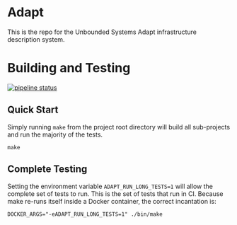 # Adapt
This is the repo for the Unbounded Systems Adapt infrastructure description
system.

# Building and Testing
[![pipeline status](https://gitlab.com/unboundedsystems/adapt/badges/master/pipeline.svg)](https://gitlab.com/unboundedsystems/adapt/commits/master)
## Quick Start
Simply running `make` from the project root directory will build all sub-projects
and run the majority of the tests.
```
make
```

## Complete Testing
Setting the environment variable `ADAPT_RUN_LONG_TESTS=1` will allow the complete
set of tests to run. This is the set of tests that run in CI.
Because make re-runs itself inside a Docker container,
the correct incantation is:
```
DOCKER_ARGS="-eADAPT_RUN_LONG_TESTS=1" ./bin/make
